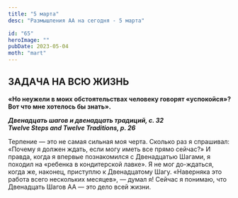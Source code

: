 ```yaml
---
title: "5 марта"
desc: "Размышления АА на сегодня - 5 марта"

id: "65"
heroImage: ""
pubDate: 2023-05-04
moth: "mart"
---
```


## ЗАДАЧА НА ВСЮ ЖИЗНЬ

**«Но неужели в моих обстоятельствах человеку говорят «успокойся»? Вот что мне
хотелось бы знать».**

**_Двенадцать шагов и двенадцать традиций, с. 32  
Twelve Steps and Twelve Traditions, p. 26_**

Терпение — это не самая сильная моя черта. Сколько раз я спрашивал: «Почему я
должен ждать, если могу иметь все прямо сейчас?» И правда, когда я впервые
познакомился с Двенадцатью Шагами, я походил на «ребенка в кондитерской
лавке». Я не мог до-ждаться, когда же, наконец, приступлю к Двенадцатому Шагу.
«Наверняка это работа всего нескольких месяцев», — думал я! Сейчас я понимаю,
что Двенадцать Шагов АА — это дело всей жизни.
